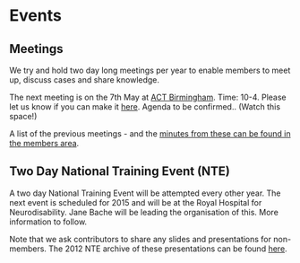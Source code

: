 Events
===========

Meetings
-------------

We try and hold two day long meetings per year to enable members to meet up, discuss cases and share knowledge. 

The next meeting is on the 7th May at [ACT Birmingham](http://www.bhamcommunity.nhs.uk/about-us/clinical-services/specialist-services/rehabilitation/services/act/). Time: 10-4. Please let us know if you can make it [here](http://bit.ly/ataspring2015).  Agenda to be confirmed.. (Watch this space!)

A list of the previous meetings - and the [minutes from these can be found in the members area](members/meetings.md). 

Two Day National Training Event (NTE)
-------------

A two day National Training Event will be attempted every other year. The next event is scheduled for 2015 and will be at the Royal Hospital for Neurodisability. Jane Bache will be leading the organisation of this. More information to follow. 

Note that we ask contributors to share any slides and presentations for non-members. The 2012 NTE archive of these presentations can be found [here](events/nte-2012.md). 

